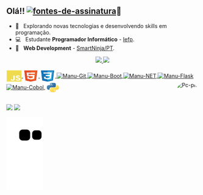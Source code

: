 ## Olá!! <a href="https://fontmeme.com/pt/fontes-de-assinatura/"><img src="https://fontmeme.com/permalink/220218/61416deee4ad4c54e8a791eaac8a688f.png" alt="fontes-de-assinatura" border="0"></a>👋

- 🤔 &nbsp; Explorando novas tecnologias e desenvolvendo skills em programação.
- 💻 &nbsp; Estudante **Programador Informático** - <a href="https://www.iefp.pt/home">Iefp</a>.
- 🥷 &nbsp; **Web Development** - <a href="https://www.smartninja.pt/">SmartNinja/PT</a>.



<div align="center">
  <a href="https://github.com/Adriana">
  <img height="150em" src="https://github-readme-stats.vercel.app/api?username=adriana&show_icons=true&theme=highcontrast&include_all_commits=true&count_private=true"/>
  <img height="150em" src="https://github-readme-stats.vercel.app/api/top-langs/?username=adriana&layout=compact&langs_count=7&theme=highcontrast"/>
</div>
<div style="display: inline_block"><br>
  <img align="center" alt="Manu-Js" height="30" width="40" src="https://raw.githubusercontent.com/devicons/devicon/master/icons/javascript/javascript-plain.svg">
  <img align="center" alt="Manu-HTML" height="30" width="40" src="https://raw.githubusercontent.com/devicons/devicon/master/icons/html5/html5-original.svg">
  <img align="center" alt="Manu-CSS" height="30" width="40" src="https://raw.githubusercontent.com/devicons/devicon/master/icons/css3/css3-original.svg">
  <img align="center" alt="Manu-Git" height="30" width="40" src="https://cdn.jsdelivr.net/gh/devicons/devicon/icons/git/git-original.svg">
  <img align="center" alt ="Manu-Boot" height="30" width="40" src="https://cdn.jsdelivr.net/gh/devicons/devicon/icons/bootstrap/bootstrap-original.svg">
  <img align="center" alt ="Manu-NET" height="30" width="40" src= "https://cdn.jsdelivr.net/gh/devicons/devicon/icons/dotnetcore/dotnetcore-original.svg">
  <img align="center" alt ="Manu-Flask" height="30" width="40" src= "http://panjiachen.github.io/chose-language/images/icon-flask.svg">
  <img align="center" alt ="Manu-Cobol" height="30" width="40" src= "https://cdn.icon-icons.com/icons2/2107/PNG/512/file_type_cobol_icon_130684.png">
  <img align="center" alt="Manu-Python" height="30" width="40" src="https://raw.githubusercontent.com/devicons/devicon/master/icons/python/python-original.svg">
    <img align="right" alt="Pc-pic" height="150" style="border-radius:50px;" src="https://raw.githubusercontent.com/MicaelliMedeiros/micaellimedeiros/master/image/computer-illustration.png">
</div>
  
  ##
 
<p align="left">
   <a href = "mailto:adriana.asgama@gmail.com"><img src="https://img.shields.io/badge/Gmail-D14836?style=for-the-badge&logo=gmail&logoColor=white" target="_blank"></a>
  <a href="https://www.linkedin.com/in/adrianagama/" target="_blank"><img src="https://img.shields.io/badge/-LinkedIn-%230077B5?style=for-the-badge&logo=linkedin&logoColor=white" target="_blank"></a>
</p>  

![Snake animation](https://github.com/Adriana/Adriana/blob/output/github-contribution-grid-snake.svg)
